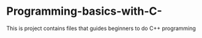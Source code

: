 # Programming-basics-with-C-
This is project contains files that guides beginners to do C++ programming
